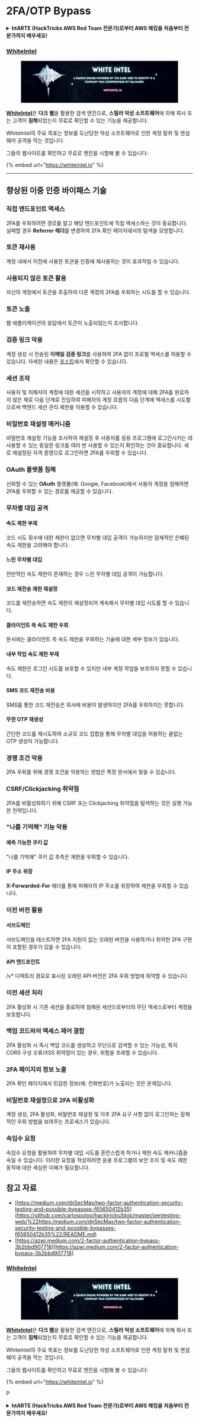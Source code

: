 # 2FA/OTP Bypass

<details>

<summary><strong>htARTE (HackTricks AWS Red Team 전문가)로부터 AWS 해킹을 처음부터 전문가까지 배우세요!</strong></summary>

HackTricks를 지원하는 다른 방법:

- **회사를 HackTricks에서 광고하거나 PDF로 다운로드하려면** [**SUBSCRIPTION PLANS**](https://github.com/sponsors/carlospolop)를 확인하세요!
- [**공식 PEASS & HackTricks 스왜그**](https://peass.creator-spring.com)를 구매하세요
- [**The PEASS Family**](https://opensea.io/collection/the-peass-family)를 발견하세요, 당사의 독점 [**NFTs**](https://opensea.io/collection/the-peass-family) 컬렉션
- **Discord 그룹**에 **가입**하세요 💬(https://discord.gg/hRep4RUj7f) 또는 [**텔레그램 그룹**](https://t.me/peass)에 가입하거나 **트위터**에서 **팔로우**하세요 🐦 [**@carlospolopm**](https://twitter.com/hacktricks\_live)**.**
- **HackTricks** 및 **HackTricks Cloud** github 저장소로 PR을 제출하여 귀하의 해킹 기술을 공유하세요.

</details>

### [WhiteIntel](https://whiteintel.io)

<figure><img src="../.gitbook/assets/image (1227).png" alt=""><figcaption></figcaption></figure>

[**WhiteIntel**](https://whiteintel.io)은 **다크 웹**을 활용한 검색 엔진으로, **스틸러 악성 소프트웨어**에 의해 회사 또는 고객이 **침해**되었는지 무료로 확인할 수 있는 기능을 제공합니다.

WhiteIntel의 주요 목표는 정보를 도난당한 악성 소프트웨어로 인한 계정 탈취 및 랜섬웨어 공격을 막는 것입니다.

그들의 웹사이트를 확인하고 무료로 엔진을 시험해 볼 수 있습니다:

{% embed url="https://whiteintel.io" %}

***

## **향상된 이중 인증 바이패스 기술**

### **직접 엔드포인트 액세스**

2FA를 우회하려면 경로를 알고 해당 엔드포인트에 직접 액세스하는 것이 중요합니다. 실패할 경우 **Referrer 헤더**를 변경하여 2FA 확인 페이지에서의 탐색을 모방합니다.

### **토큰 재사용**

계정 내에서 이전에 사용한 토큰을 인증에 재사용하는 것이 효과적일 수 있습니다.

### **사용되지 않은 토큰 활용**

자신의 계정에서 토큰을 추출하여 다른 계정의 2FA를 우회하는 시도를 할 수 있습니다.

### **토큰 노출**

웹 애플리케이션의 응답에서 토큰이 노출되었는지 조사합니다.

### **검증 링크 악용**

계정 생성 시 전송된 **이메일 검증 링크**를 사용하여 2FA 없이 프로필 액세스를 허용할 수 있습니다. 자세한 내용은 [포스트](https://srahulceh.medium.com/behind-the-scenes-of-a-security-bug-the-perils-of-2fa-cookie-generation-496d9519771b)에서 확인할 수 있습니다.

### **세션 조작**

사용자 및 피해자의 계정에 대한 세션을 시작하고 사용자의 계정에 대해 2FA를 완료하지 않은 채로 다음 단계로 진입하여 피해자의 계정 흐름의 다음 단계에 액세스를 시도함으로써 백엔드 세션 관리 제한을 이용할 수 있습니다.

### **비밀번호 재설정 메커니즘**

비밀번호 재설정 기능을 조사하여 재설정 후 사용자를 응용 프로그램에 로그인시키는 데 사용할 수 있는 동일한 링크를 여러 번 사용할 수 있는지 확인하는 것이 중요합니다. 새로 재설정된 자격 증명으로 로그인하면 2FA를 우회할 수 있습니다.

### **OAuth 플랫폼 침해**

신뢰할 수 있는 **OAuth** 플랫폼(예: Google, Facebook)에서 사용자 계정을 침해하면 2FA를 우회할 수 있는 경로를 제공할 수 있습니다.

### **무차별 대입 공격**

#### **속도 제한 부재**

코드 시도 횟수에 대한 제한이 없으면 무차별 대입 공격이 가능하지만 잠재적인 은폐된 속도 제한을 고려해야 합니다.

#### **느린 무차별 대입**

전반적인 속도 제한이 존재하는 경우 느린 무차별 대입 공격이 가능합니다.

#### **코드 재전송 제한 재설정**

코드를 재전송하면 속도 제한이 재설정되어 계속해서 무차별 대입 시도를 할 수 있습니다.

#### **클라이언트 측 속도 제한 우회**

문서에는 클라이언트 측 속도 제한을 우회하는 기술에 대한 세부 정보가 있습니다.

#### **내부 작업 속도 제한 부재**

속도 제한은 로그인 시도를 보호할 수 있지만 내부 계정 작업을 보호하지 못할 수 있습니다.

#### **SMS 코드 재전송 비용**

SMS를 통한 코드 재전송은 회사에 비용이 발생하지만 2FA를 우회하지는 못합니다.

#### **무한 OTP 재생성**

간단한 코드를 재시도하여 소규모 코드 집합을 통해 무차별 대입을 허용하는 끝없는 OTP 생성이 가능합니다.

### **경쟁 조건 악용**

2FA 우회를 위해 경쟁 조건을 악용하는 방법은 특정 문서에서 찾을 수 있습니다.

### **CSRF/Clickjacking 취약점**

2FA를 비활성화하기 위해 CSRF 또는 Clickjacking 취약점을 탐색하는 것은 실행 가능한 전략입니다.

### **"나를 기억해" 기능 악용**

#### **예측 가능한 쿠키 값**

"나를 기억해" 쿠키 값 추측은 제한을 우회할 수 있습니다.

#### **IP 주소 위장**

**X-Forwarded-For** 헤더를 통해 피해자의 IP 주소를 위장하여 제한을 우회할 수 있습니다.

### **이전 버전 활용**

#### **서브도메인**

서브도메인을 테스트하면 2FA 지원이 없는 오래된 버전을 사용하거나 취약한 2FA 구현이 포함된 경우가 있을 수 있습니다.

#### **API 엔드포인트**

/v\* 디렉토리 경로로 표시된 오래된 API 버전은 2FA 우회 방법에 취약할 수 있습니다.

### **이전 세션 처리**

2FA 활성화 시 기존 세션을 종료하여 침해된 세션으로부터의 무단 액세스로부터 계정을 보호합니다.

### **백업 코드와의 액세스 제어 결함**

2FA 활성화 시 즉시 백업 코드를 생성하고 무단으로 검색할 수 있는 가능성, 특히 CORS 구성 오류/XSS 취약점이 있는 경우, 위험을 초래할 수 있습니다.

### **2FA 페이지의 정보 노출**

2FA 확인 페이지에서 민감한 정보(예: 전화번호)가 노출되는 것은 문제입니다.

### **비밀번호 재설정으로 2FA 비활성화**

계정 생성, 2FA 활성화, 비밀번호 재설정 및 이후 2FA 요구 사항 없이 로그인하는 잠재적인 우회 방법을 보여주는 프로세스가 있습니다.

### **속임수 요청**

속임수 요청을 활용하여 무차별 대입 시도를 혼란스럽게 하거나 제한 속도 메커니즘을 속일 수 있습니다. 이러한 요청을 작성하려면 응용 프로그램의 보안 조치 및 속도 제한 동작에 대한 세심한 이해가 필요합니다.

## 참고 자료

- [https://medium.com/@iSecMax/two-factor-authentication-security-testing-and-possible-bypasses-f65650412b35](https://github.com/carlospolop/hacktricks/blob/master/pentesting-web/%22https:/medium.com/@iSecMax/two-factor-authentication-security-testing-and-possible-bypasses-f65650412b35%22/README.md)
- [https://azwi.medium.com/2-factor-authentication-bypass-3b2bbd907718](https://azwi.medium.com/2-factor-authentication-bypass-3b2bbd907718)

### [WhiteIntel](https://whiteintel.io)

<figure><img src="../.gitbook/assets/image (1227).png" alt=""><figcaption></figcaption></figure>

[**WhiteIntel**](https://whiteintel.io)은 **다크 웹**을 활용한 검색 엔진으로, **스틸러 악성 소프트웨어**에 의해 회사 또는 고객이 **침해**되었는지 무료로 확인할 수 있는 기능을 제공합니다.

WhiteIntel의 주요 목표는 정보를 도난당한 악성 소프트웨어로 인한 계정 탈취 및 랜섬웨어 공격을 막는 것입니다.

그들의 웹사이트를 확인하고 무료로 엔진을 시험해 볼 수 있습니다:

{% embed url="https://whiteintel.io" %}

P

<details>

<summary><strong>htARTE (HackTricks AWS Red Team 전문가)로부터 AWS 해킹을 처음부터 전문가까지 배우세요!</strong></summary>

HackTricks를 지원하는 다른 방법:

- **회사를 HackTricks에서 광고하거나 PDF로 다운로드하려면** [**SUBSCRIPTION PLANS**](https://github.com/sponsors/carlospolop)를 확인하세요!
- [**공식 PEASS & HackTricks 스왜그**](https://peass.creator-spring.com)를 구매하세요
- [**The PEASS Family**](https://opensea.io/collection/the-peass-family)를 발견하세요, 당사의 독점 [**NFTs**](https://opensea.io/collection/the-peass-family) 컬렉션
- **Discord 그룹**에 **가입**하세요 💬(https://discord.gg/hRep4RUj7f) 또는 [**텔레그램 그룹**](https://t.me/peass)에 가입하거나 **트위터**에서 **팔로우**하세요 🐦 [**@carlospolopm**](https://twitter.com/hacktricks\_live)**.**
- **HackTricks** 및 **HackTricks Cloud** github 저장소로 PR을 제출하여 귀하의 해킹 기술을 공유하세요.

</details>
